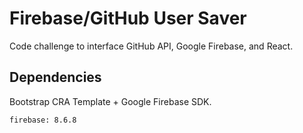 # Firebase/GitHub User Saver

Code challenge to interface GitHub API, Google Firebase, and React.
## Dependencies

Bootstrap CRA Template + Google Firebase SDK.

`firebase: 8.6.8`
